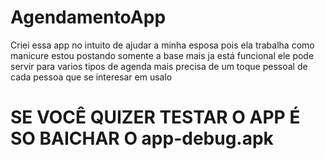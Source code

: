 # AgendamentoApp
Criei essa app no intuito de ajudar a minha esposa pois ela trabalha como manicure estou postando somente a base mais ja está funcional ele pode servir para varios tipos de agenda mais precisa de um toque pessoal de cada pessoa que se interesar em usalo

# SE VOCÊ QUIZER TESTAR O APP É SO BAICHAR O app-debug.apk 
